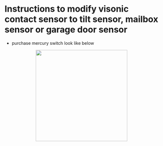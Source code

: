 # Instructions to modify visonic contact sensor to tilt sensor, mailbox sensor or garage door sensor

  - purchase mercury switch look like below
  
  <p align="center">
    <img src = "https://github.com/pakmanwg/smartthings-visonic-sensor/blob/master/mercury_switch.jpg" width=300 hspace=10/>
  </p>  
  
  

